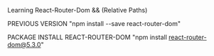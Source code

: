 Learning React-Router-Dom  && (Relative Paths)

PREVIOUS VERSION "npm install --save react-router-dom"

PACKAGE INSTALL REACT-ROUTER-DOM "npm install react-router-dom@5.3.0"
